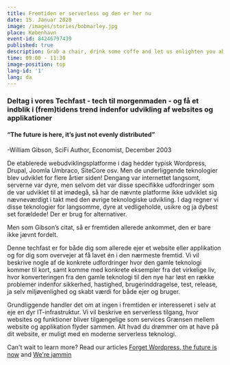 ```yaml
---
title: Fremtiden er serverless og den er her nu
date: 15. Januar 2020
image: /images/stories/bobmarley.jpg
place: København
event-id: 84246797439
published: true
description: Grab a chair, drink some coffe and let us enlighten you about the future of websites
time: 09:00 - 11:30
image-position: top
lang-id: '1'
lang: da
---
```


### Deltag i vores Techfast - tech til morgenmaden - og få et indblik i (frem)tidens trend indenfor udvikling af websites og applikationer
#### “The future is here, it’s just not evenly distributed”
-William Gibson, SciFi Author, Economist, December 2003

De etablerede webudviklingsplatforme i dag hedder typisk Wordpress, Drupal, Joomla Umbraco, SiteCore osv. Men de underliggende teknologier blev udviklet for flere årtier siden!
Dengang var internettet langsomt, serverne var dyre, men selvom det var disse specifikke udfordringer som de var udviklet til at imødegå, så har de nævnte platforme ikke udviklet sig nævneværdigt i takt med den øvrige teknologiske udvikling. I dag regner vi disse teknologier for langsomme, dyre at vedligeholde, usikre og ja dybest set forældede! Der er brug for alternativer.

Men som Gibson’s citat, så er fremtiden allerede ankommet, den er bare ikke jævnt fordelt. 

Denne techfast er for både dig som allerede ejer et website eller applikation og for dig som overvejer at få lavet én i den nærmeste fremtid. 
Vi vil beskrive nogle af de konkrete udfordringer hvor den gamle teknologi kommer til kort, samt komme med konkrete eksempler fra det virkelige liv, hvor konverteringen fra den gamle teknologi til den nye har løst en række problemer indenfor sikkerhed, hastighed, brugerinddragelse, test, release, ja selv miljøvenlighed og skabt værdi for både ejer og bruger. 

Grundliggende handler det om at ingen i fremtiden er interesseret i selv at eje en dyr IT-infrastruktur. Vi vil beskrive en serverless tilgang, hvor websites og funktioner bliver tilgængelige som services Grænsen mellem website og applikation flyder sammen. Alt hvad du drømmer om at have på dit website, er muligt med en moderne serverless teknologi. 



Can't wait to learn more?
Read our articles [Forget Wordpress, the future is now](/anything/forget-wordpress) and [We're jammin](/anything/we-re-jammin/)